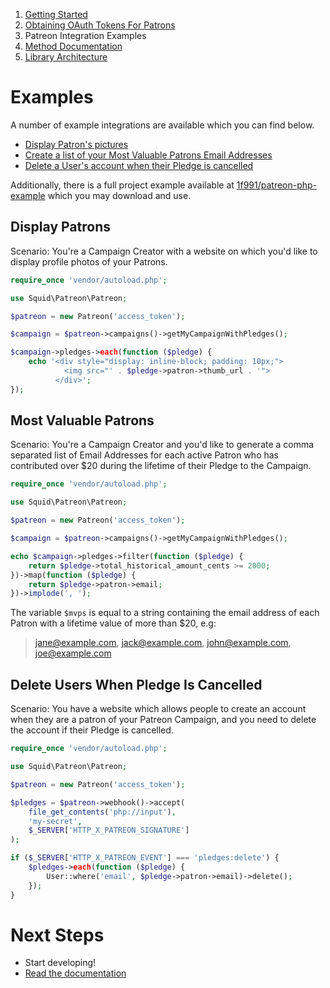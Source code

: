 1. [Getting Started](01-getting-started.md)
2. [Obtaining OAuth Tokens For Patrons](02-oauth.md)
3. Patreon Integration Examples
4. [Method Documentation](04-documentation.md)
5. [Library Architecture](05-architecture.md)

# Examples

A number of example integrations are available which you can find below.

- [Display Patron's pictures](#display-patrons)
- [Create a list of your Most Valuable Patrons Email Addresses](#most-valuable-patrons)
- [Delete a User's account when their Pledge is cancelled](#delete-users-when-pledge-is-cancelled)

Additionally, there is a full project example available at [1f991/patreon-php-example](https://github.com/1f991/patreon-php-example) which
you may download and use.

## Display Patrons

Scenario: You're a Campaign Creator with a website on which you'd like to
display profile photos of your Patrons.

```php
require_once 'vendor/autoload.php';

use Squid\Patreon\Patreon;

$patreon = new Patreon('access_token');

$campaign = $patreon->campaigns()->getMyCampaignWithPledges();

$campaign->pledges->each(function ($pledge) {
    echo '<div style="display: inline-block; padding: 10px;">
            <img src="' . $pledge->patron->thumb_url . '">
          </div>';
});
```

## Most Valuable Patrons

Scenario: You're a Campaign Creator and you'd like to generate a comma separated
list of Email Addresses for each active Patron who has contributed over $20
during the lifetime of their Pledge to the Campaign.

```php
require_once 'vendor/autoload.php';

use Squid\Patreon\Patreon;

$patreon = new Patreon('access_token');

$campaign = $patreon->campaigns()->getMyCampaignWithPledges();

echo $campaign->pledges->filter(function ($pledge) {
    return $pledge->total_historical_amount_cents >= 2000;
})->map(function ($pledge) {
    return $pledge->patron->email;
})->implode(', ');
```

The variable `$mvps` is equal to a string containing the email address of
each Patron with a lifetime value of more than $20, e.g:

> jane@example.com, jack@example.com, john@example.com, joe@example.com

## Delete Users When Pledge Is Cancelled

Scenario: You have a website which allows people to create an account when they
are a patron of your Patreon Campaign, and you need to delete the account if
their Pledge is cancelled.

```php
require_once 'vendor/autoload.php';

use Squid\Patreon\Patreon;

$patreon = new Patreon('access_token');

$pledges = $patreon->webhook()->accept(
    file_get_contents('php://input'),
    'my-secret',
    $_SERVER['HTTP_X_PATREON_SIGNATURE']
);

if ($_SERVER['HTTP_X_PATREON_EVENT'] === 'pledges:delete') {
    $pledges->each(function ($pledge) {
        User::where('email', $pledge->patron->email)->delete();
    });
}
```

# Next Steps

* Start developing!
* [Read the documentation](/docs/04-documentation.md)
